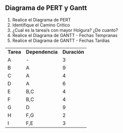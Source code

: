 <h2>Diagrama de PERT y Gantt</h2>

<ol>
  <li>Realice el Diagrama de PERT</li>
  <li>Identifique el Camino Crítico</li>
  <li>¿Cual es la tarea/s con mayor Holgura? ¿De cuanto?</li>
  <li>Realice el Diagrama de GANTT - Fechas Tempranas</li>
  <li>Realice el Diagrama de GANTT - Fechas Tardías</li>
</ol>


<table>
  <tr>
    <td><b>Tarea</b></td>
    <td><b>Dependencia</b></td>
    <td><b>Duración</b></td>
  </tr>
  <tr>
    <td>A</td>
    <td>-</td>
    <td>3</td>
  </tr>
  <tr>
    <td>B</td>
    <td>A</td>
    <td>9</td>
  </tr>
  <tr>
    <td>C</td>
    <td>A</td>
    <td>4</td>
  </tr>
  <tr>
    <td>D</td>
    <td>A</td>
    <td>6</td>
  </tr>
  <tr>
    <td>E</td>
    <td>B,C</td>
    <td>4</td>
  </tr>
  <tr>
    <td>F</td>
    <td>B,C</td>
    <td>4</td>
  </tr>
  <tr>
    <td>G</td>
    <td>D</td>
    <td>9</td>
  </tr>
  <tr>
    <td>H</td>
    <td>F,G</td>
    <td>2</td>
  </tr>
  <tr>
    <td>I</td>
    <td>F,E</td>
    <td>3</td>
  </tr>
</table>
